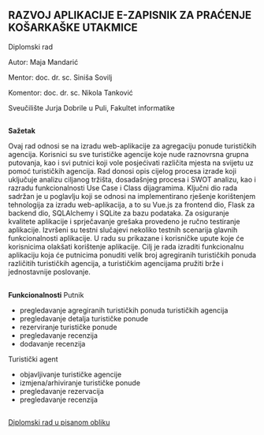 
<h2><b>RAZVOJ APLIKACIJE E-ZAPISNIK ZA PRAĆENJE KOŠARKAŠKE UTAKMICE</b></h2>

Diplomski rad

Autor: Maja Mandarić

Mentor: doc. dr. sc. Siniša Sovilj

Komentor: doc. dr. sc. Nikola Tanković

Sveučilište Jurja Dobrile u Puli, Fakultet informatike

<h2></h2>


<b>Sažetak</b>
<p>
Ovaj rad odnosi se na izradu web-aplikacije za agregaciju ponude turističkih agencija. Korisnici su sve turističke agencije koje nude raznovrsna grupna putovanja, kao i svi putnici koji vole posjećivati različita mjesta na svijetu uz pomoć turističkih agencija. Rad donosi opis cijelog procesa izrade koji uključuje analizu ciljanog tržišta, dosadašnjeg procesa i SWOT analizu, kao i razradu funkcionalnosti Use Case i Class dijagramima. Ključni dio rada sadržan je u poglavlju koji se odnosi na implementirano rješenje korištenjem tehnologija za izradu web-aplikacija, a to su Vue.js za frontend dio, Flask za backend dio, SQLAlchemy i SQLite za bazu podataka. Za osiguranje kvalitete aplikacije i sprječavanje grešaka provedeno je ručno testiranje aplikacije. Izvršeni su testni slučajevi nekoliko testnih scenarija glavnih funkcionalnosti aplikacije. U radu su prikazane i korisničke upute koje će korisnicima olakšati korištenje aplikacije. Cilj je rada izraditi funkcionalnu aplikaciju koja će putnicima ponuditi velik broj agregiranih turističkih ponuda različitih turističkih agencija, a turističkim agencijama pružiti brže i jednostavnije poslovanje.   
<h2></h2>

<b>Funkcionalnosti</b>
Putnik
- pregledavanje agregiranih turističkih ponuda turističkih agencija
- pregledavanje detalja turističke ponude
- rezerviranje turističke ponude
- pregledavanje recenzija
- dodavanje recenzija

Turistički agent
- objavljivanje turističke agencije
- izmjena/arhiviranje turističke ponude
- pregledavanje rezervacija
- pregledavanje recenzija

<h2></h2>

[Diplomski rad u pisanom obliku](https://github.com/mandaricmaja/aplikacija-za-agregaciju-ponude-turistickih-agencija/blob/main/Diplomski%20rad%20-%20pisana%20verzija.pdf)
